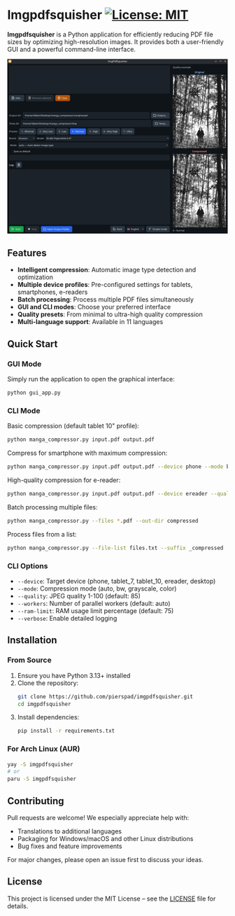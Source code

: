 
# Imgpdfsquisher [![License: MIT](https://img.shields.io/badge/License-MIT-yellow.svg)](https://opensource.org/licenses/MIT)

**Imgpdfsquisher** is a Python application for efficiently reducing PDF file sizes by optimizing high-resolution images. It provides both a user-friendly GUI and a powerful command-line interface.

![Screenshot of the app](image.png)

## Features

- **Intelligent compression**: Automatic image type detection and optimization
- **Multiple device profiles**: Pre-configured settings for tablets, smartphones, e-readers
- **Batch processing**: Process multiple PDF files simultaneously
- **GUI and CLI modes**: Choose your preferred interface
- **Quality presets**: From minimal to ultra-high quality compression
- **Multi-language support**: Available in 11 languages

## Quick Start

### GUI Mode
Simply run the application to open the graphical interface:
```bash
python gui_app.py
```

### CLI Mode
Basic compression (default tablet 10" profile):
```bash
python manga_compressor.py input.pdf output.pdf
```

Compress for smartphone with maximum compression:
```bash
python manga_compressor.py input.pdf output.pdf --device phone --mode bw
```

High-quality compression for e-reader:
```bash
python manga_compressor.py input.pdf output.pdf --device ereader --quality 95
```

Batch processing multiple files:
```bash
python manga_compressor.py --files *.pdf --out-dir compressed
```

Process files from a list:
```bash
python manga_compressor.py --file-list files.txt --suffix _compressed
```

### CLI Options
- `--device`: Target device (phone, tablet_7, tablet_10, ereader, desktop)
- `--mode`: Compression mode (auto, bw, grayscale, color)
- `--quality`: JPEG quality 1-100 (default: 85)
- `--workers`: Number of parallel workers (default: auto)
- `--ram-limit`: RAM usage limit percentage (default: 75)
- `--verbose`: Enable detailed logging

## Installation

### From Source
1. Ensure you have Python 3.13+ installed
2. Clone the repository:
   ```bash
   git clone https://github.com/pierspad/imgpdfsquisher.git
   cd imgpdfsquisher
   ```
3. Install dependencies:
   ```bash
   pip install -r requirements.txt
   ```

### For Arch Linux (AUR)
```bash
yay -S imgpdfsquisher
# or
paru -S imgpdfsquisher
```

## Contributing
Pull requests are welcome! We especially appreciate help with:
- Translations to additional languages
- Packaging for Windows/macOS and other Linux distributions
- Bug fixes and feature improvements

For major changes, please open an issue first to discuss your ideas.

## License
This project is licensed under the MIT License – see the [LICENSE](LICENSE) file for details.